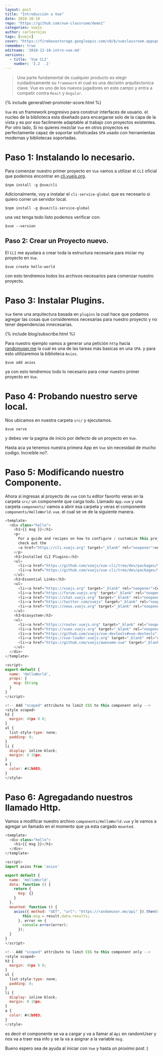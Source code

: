 ```yaml
---
layout: post
title: "Introducción a Vue"
date: 2018-10-18
repo: "https://github.com/vue-classroom/demo1"
categories: vuejs
author: carlosrojas
tags: [vuejs]
cover: "https://firebasestorage.googleapis.com/v0/b/vueclassroom.appspot.com/o/2018-12-18-intro-vue%2Fcover.png?alt=media&token=aea93606-ffd1-46d8-b9c3-4ef2047bba7d"
remember: true
editname: '2018-12-18-intro-vue.md'
versions:
  - title: 'Vue CLI'
    number: '3.2  .1'
---
```


> Una parte fundamental de cualquier producto es elegir cuidadosamente su `framework` el cual es una decisión arquitectonica clave. Vue es uno de los nuevos jugadores en este campo y entra a competir contra `React` y `Angular`.

<amp-img width="810" height="450" layout="responsive" src="https://firebasestorage.googleapis.com/v0/b/vueclassroom.appspot.com/o/2018-12-18-intro-vue%2Fcover.png?alt=media&token=aea93606-ffd1-46d8-b9c3-4ef2047bba7d"></amp-img>

{% include general/net-promoter-score.html %} 

`Vue` es un framework progresivo para construir interfaces de usuario. el nucleo de la biblioteca esta diseñado para encargarse solo de la capa de la vista y es por eso facilmente adaptable al trabajo con proyectos existentes. Por otro lado, Si no quieres mezclar `Vue` en otros proyectos es perfectamente capaz de soportar sofisticadas `SPA` usado con herramientas modernas y bibliotecas soportadas.

# Paso 1: Instalando lo necesario.

Para comenzar nuestro primer proyecto en `Vue` vamos a utilizar el `CLI` oficial que podemos encontrar en [cli.vuejs.org](https://cli.vuejs.org).

```
$npm install -g @vue/cli
```

Adicionalmente, voy a instalar el `cli-service-global` que es necesario si quiero correr un servidor local.

```
$npm install -g @vue/cli-service-global
```

una vez tenga todo listo podemos verificar con:

```
$vue --version
```

## Paso 2: Crear un Proyecto nuevo.

El `CLI` me ayudara a crear toda la estructura necesaria para iniciar my proyecto en `Vue`.

````
$vue create hello-world
````

con esto tendremos todos los archivos necesarios para comenzar nuestro proyecto.

# Paso 3: Instalar Plugins.

`Vue` tiene una arquitectura basada en `plugins` la cual hace que podamos agregar las cosas que consideremos necesarias para nuestro proyecto y no tener dependencias innecesarias.

{% include blog/subscribe.html %}

Para nuestro ejemplo vamos a generar una  petición `http` hacia [randomuser.me](https://randomuser.me/) la cual es una de las tareas más basicas en una `SPA`. y para esto utilizaremos la biblioteca `Axios`.

```
$vue add axios
```

ya con esto tendremos todo lo necesario para crear nuestro primer proyecto en `Vue`.

# Paso 4: Probando nuestro serve local.

Nos ubicamos en nuestra carpeta `src/` y ejecutamos.

````
$vue serve
````

y debes ver la pagina de inicio por defecto de un proyecto en `Vue`.

Hasta aca ya tenemos nuestra primera App en `Vue` sin necesidad de mucho codigo. Increible no?.

# Paso 5: Modificando nuestro Componente.

Ahora si ingresas al proyecto de `vue` con tu editor favorito veras en la carpeta `src/` un componente que carga todo. Llamado `App.vue` y una carpeta `components/` vamos a abrir esa carpeta y veras el componente `components/HelloWorld.vue`. el cual se ve de la siguiente manera.

```js
<template>
  <div class="hello">
    <h1>{{ msg }}</h1>
    <p>
      For a guide and recipes on how to configure / customize this project,<br>
      check out the
      <a href="https://cli.vuejs.org" target="_blank" rel="noopener">vue-cli documentation</a>.
    </p>
    <h3>Installed CLI Plugins</h3>
    <ul>
      <li><a href="https://github.com/vuejs/vue-cli/tree/dev/packages/%40vue/cli-plugin-babel" target="_blank" rel="noopener">babel</a></li>
      <li><a href="https://github.com/vuejs/vue-cli/tree/dev/packages/%40vue/cli-plugin-eslint" target="_blank" rel="noopener">eslint</a></li>
    </ul>
    <h3>Essential Links</h3>
    <ul>
      <li><a href="https://vuejs.org" target="_blank" rel="noopener">Core Docs</a></li>
      <li><a href="https://forum.vuejs.org" target="_blank" rel="noopener">Forum</a></li>
      <li><a href="https://chat.vuejs.org" target="_blank" rel="noopener">Community Chat</a></li>
      <li><a href="https://twitter.com/vuejs" target="_blank" rel="noopener">Twitter</a></li>
      <li><a href="https://news.vuejs.org" target="_blank" rel="noopener">News</a></li>
    </ul>
    <h3>Ecosystem</h3>
    <ul>
      <li><a href="https://router.vuejs.org" target="_blank" rel="noopener">vue-router</a></li>
      <li><a href="https://vuex.vuejs.org" target="_blank" rel="noopener">vuex</a></li>
      <li><a href="https://github.com/vuejs/vue-devtools#vue-devtools" target="_blank" rel="noopener">vue-devtools</a></li>
      <li><a href="https://vue-loader.vuejs.org" target="_blank" rel="noopener">vue-loader</a></li>
      <li><a href="https://github.com/vuejs/awesome-vue" target="_blank" rel="noopener">awesome-vue</a></li>
    </ul>
  </div>
</template>

<script>
export default {
  name: 'HelloWorld',
  props: {
    msg: String
  }
}
</script>

<!-- Add "scoped" attribute to limit CSS to this component only -->
<style scoped>
h3 {
  margin: 40px 0 0;
}
ul {
  list-style-type: none;
  padding: 0;
}
li {
  display: inline-block;
  margin: 0 10px;
}
a {
  color: #42b983;
}
</style>
```


# Paso 6: Agregadando nuestros llamado Http.

Vamos a modificar nuestro archivo `components/HelloWorld.vue` y le vamos a agregar un llamado en el momento que ya esta cargado `mounted`.

```js
<template>
  <div class="hello">
    <h1>{{ msg }}</h1>
  </div>
</template>

<script>
import axios from 'axios'

export default {
  name: 'HelloWorld',
  data: function () {
    return {
      msg: {}
    }
  },
  mounted: function () {
    axios({ method: "GET", "url": "https://randomuser.me/api" }).then(result => {
        this.msg = result.data.results;
      }, error => {
        console.error(error);
      });
  }
}
</script>

<!-- Add "scoped" attribute to limit CSS to this component only -->
<style scoped>
h3 {
  margin: 40px 0 0;
}
ul {
  list-style-type: none;
  padding: 0;
}
li {
  display: inline-block;
  margin: 0 10px;
}
a {
  color: #42b983;
}
</style>
```

es decir el componente se va a cargar y va a llamar al `Api` en randomUser y nos va a traer esa info y se la va a asignar a la variable `msg`.

<amp-img width="1270" height="702" layout="responsive" src="https://firebasestorage.googleapis.com/v0/b/vueclassroom.appspot.com/o/2018-12-18-intro-vue%2Ffinal.png?alt=media&token=9aad64db-474a-4b53-ae6f-68b9c08ea47b"></amp-img>



Bueno espero sea de ayuda al iniciar con `Vue` y hasta un proximo post :)